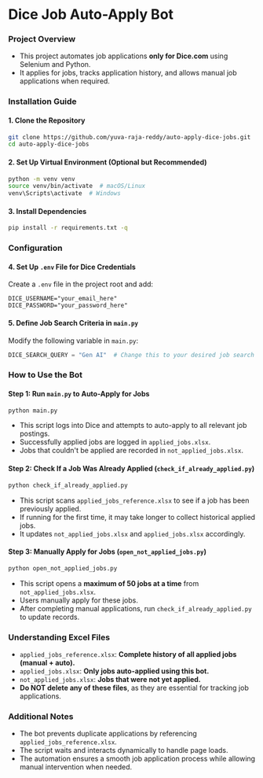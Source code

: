 # Dice Job Auto-Apply Bot

### **Project Overview**
- This project automates job applications **only for Dice.com** using Selenium and Python.
- It applies for jobs, tracks application history, and allows manual job applications when required.

### **Installation Guide**
#### 1. **Clone the Repository**
```bash
git clone https://github.com/yuva-raja-reddy/auto-apply-dice-jobs.git
cd auto-apply-dice-jobs
```

#### 2. **Set Up Virtual Environment (Optional but Recommended)**
```bash
python -m venv venv
source venv/bin/activate  # macOS/Linux
venv\Scripts\activate  # Windows
```

#### 3. **Install Dependencies**
```bash
pip install -r requirements.txt -q
```

### **Configuration**
#### 4. **Set Up `.env` File for Dice Credentials**
Create a `.env` file in the project root and add:
```plaintext
DICE_USERNAME="your_email_here"
DICE_PASSWORD="your_password_here"
```

#### 5. **Define Job Search Criteria in `main.py`**
Modify the following variable in `main.py`:
```python
DICE_SEARCH_QUERY = "Gen AI"  # Change this to your desired job search
```

### **How to Use the Bot**
#### **Step 1: Run `main.py` to Auto-Apply for Jobs**
```bash
python main.py
```
- This script logs into Dice and attempts to auto-apply to all relevant job postings.
- Successfully applied jobs are logged in `applied_jobs.xlsx`.
- Jobs that couldn't be applied are recorded in `not_applied_jobs.xlsx`.

#### **Step 2: Check If a Job Was Already Applied (`check_if_already_applied.py`)**
```bash
python check_if_already_applied.py
```
- This script scans `applied_jobs_reference.xlsx` to see if a job has been previously applied.
- If running for the first time, it may take longer to collect historical applied jobs.
- It updates `not_applied_jobs.xlsx` and `applied_jobs.xlsx` accordingly.

#### **Step 3: Manually Apply for Jobs (`open_not_applied_jobs.py`)**
```bash
python open_not_applied_jobs.py
```
- This script opens a **maximum of 50 jobs at a time** from `not_applied_jobs.xlsx`.
- Users manually apply for these jobs.
- After completing manual applications, run `check_if_already_applied.py` to update records.

### **Understanding Excel Files**
- `applied_jobs_reference.xlsx`: **Complete history of all applied jobs (manual + auto).**
- `applied_jobs.xlsx`: **Only jobs auto-applied using this bot.**
- `not_applied_jobs.xlsx`: **Jobs that were not yet applied.**
- **Do NOT delete any of these files**, as they are essential for tracking job applications.

### **Additional Notes**
- The bot prevents duplicate applications by referencing `applied_jobs_reference.xlsx`.
- The script waits and interacts dynamically to handle page loads.
- The automation ensures a smooth job application process while allowing manual intervention when needed.

